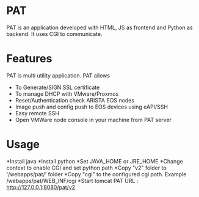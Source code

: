 # PAT
PAT is an application developed with HTML, JS as frontend and Python as backend. It uses CGI to communicate. 

# Features
PAT is multi utility application. PAT allows
* To Generate/SIGN SSL certificate 
* To manage DHCP with VMware/Proxmos
* Reset/Authentication check ARISTA EOS nodes
* Image push and config push to EOS devices using eAPI/SSH
* Easy remote SSH
* Open VMWare node console in your machine from PAT server

# Usage
*Install java
*Install python
*Set JAVA_HOME or JRE_HOME
*Change context to enable CGI and set python path
*Copy "v2" folder to '/webapps/pat/' folder
*Copy "cgi" to the configured cgi poth. Example /webapps/pat/WEB_INF/cgi
*Start tomcat 
PAT URL : http://127.0.0.1:8080/pat/v2





